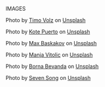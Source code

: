 
IMAGES

<span>Photo by <a href="https://unsplash.com/@magict1911?utm_source=unsplash&amp;utm_medium=referral&amp;utm_content=creditCopyText">Timo Volz</a> on <a href="https://unsplash.com/s/photos/cat?utm_source=unsplash&amp;utm_medium=referral&amp;utm_content=creditCopyText">Unsplash</a></span>


<span>Photo by <a href="https://unsplash.com/@kotecinho?utm_source=unsplash&amp;utm_medium=referral&amp;utm_content=creditCopyText">Kote Puerto</a> on <a href="https://unsplash.com/s/photos/cat?utm_source=unsplash&amp;utm_medium=referral&amp;utm_content=creditCopyText">Unsplash</a></span>

<span>Photo by <a href="https://unsplash.com/@snowboardinec?utm_source=unsplash&amp;utm_medium=referral&amp;utm_content=creditCopyText">Max Baskakov</a> on <a href="https://unsplash.com/s/photos/cat?utm_source=unsplash&amp;utm_medium=referral&amp;utm_content=creditCopyText">Unsplash</a></span>

<span>Photo by <a href="https://unsplash.com/@madhatterzone?utm_source=unsplash&amp;utm_medium=referral&amp;utm_content=creditCopyText">Manja Vitolic</a> on <a href="https://unsplash.com/s/photos/cat?utm_source=unsplash&amp;utm_medium=referral&amp;utm_content=creditCopyText">Unsplash</a></span>

<span>Photo by <a href="https://unsplash.com/@bbevanda?utm_source=unsplash&amp;utm_medium=referral&amp;utm_content=creditCopyText">Borna Bevanda</a> on <a href="https://unsplash.com/s/photos/cat?utm_source=unsplash&amp;utm_medium=referral&amp;utm_content=creditCopyText">Unsplash</a></span>

<span>Photo by <a href="https://unsplash.com/@sevenbenzema?utm_source=unsplash&amp;utm_medium=referral&amp;utm_content=creditCopyText">Seven Song</a> on <a href="https://unsplash.com/s/photos/cat?utm_source=unsplash&amp;utm_medium=referral&amp;utm_content=creditCopyText">Unsplash</a></span>